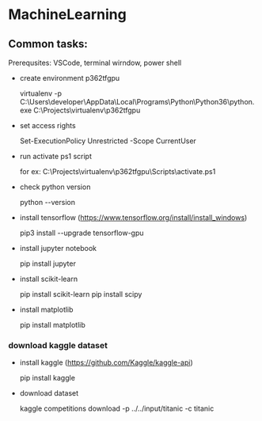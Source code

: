 # MachineLearning

## Common tasks:

Prerequsites: VSCode, terminal wirndow, power shell

- create environment p362tfgpu

  virtualenv -p C:\Users\developer\AppData\Local\Programs\Python\Python36\python.exe C:\Projects\virtualenv\p362tfgpu

- set access rights

  Set-ExecutionPolicy Unrestricted -Scope CurrentUser

- run activate ps1 script

  for ex:
  C:\Projects\virtualenv\p362tfgpu\Scripts\activate.ps1

- check python version 

  python --version

- install tensorflow (https://www.tensorflow.org/install/install_windows)

  pip3 install --upgrade tensorflow-gpu

- install jupyter notebook

  pip install jupyter

- install scikit-learn

  pip install scikit-learn
  pip install scipy

- install matplotlib

  pip install matplotlib

### download kaggle dataset

- install kaggle (https://github.com/Kaggle/kaggle-api)

  pip install kaggle

- download dataset

  kaggle competitions download -p ../../input/titanic -c titanic